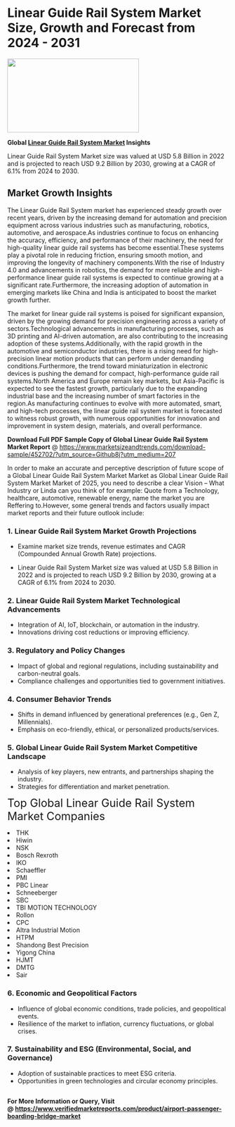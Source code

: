 <H1>Linear Guide Rail System Market Size, Growth and Forecast from 2024 - 2031</H1><img class="aligncenter size-medium wp-image-584254" src="https://thirdeyenews.in/wp-content/uploads/2024/09/Global-Market-Research-300x168.jpeg" alt="" width="300" height="168" /><p><strong>Global&nbsp;<a href="https://www.marketsizeandtrends.com/download-sample/452702/?utm_source=Github8j?utm_medium=207">Linear Guide Rail System Market</a> Insights</strong></p><p>Linear Guide Rail System Market size was valued at USD 5.8 Billion in 2022 and is projected to reach USD 9.2 Billion by 2030, growing at a CAGR of 6.1% from 2024 to 2030.</p><p><h2>Market Growth Insights</h2> The Linear Guide Rail System market has experienced steady growth over recent years, driven by the increasing demand for automation and precision equipment across various industries such as manufacturing, robotics, automotive, and aerospace.As industries continue to focus on enhancing the accuracy, efficiency, and performance of their machinery, the need for high-quality linear guide rail systems has become essential.These systems play a pivotal role in reducing friction, ensuring smooth motion, and improving the longevity of machinery components.With the rise of Industry 4.0 and advancements in robotics, the demand for more reliable and high-performance linear guide rail systems is expected to continue growing at a significant rate.Furthermore, the increasing adoption of automation in emerging markets like China and India is anticipated to boost the market growth further.<p>The market for linear guide rail systems is poised for significant expansion, driven by the growing demand for precision engineering across a variety of sectors.Technological advancements in manufacturing processes, such as 3D printing and AI-driven automation, are also contributing to the increasing adoption of these systems.Additionally, with the rapid growth in the automotive and semiconductor industries, there is a rising need for high-precision linear motion products that can perform under demanding conditions.Furthermore, the trend toward miniaturization in electronic devices is pushing the demand for compact, high-performance guide rail systems.North America and Europe remain key markets, but Asia-Pacific is expected to see the fastest growth, particularly due to the expanding industrial base and the increasing number of smart factories in the region.As manufacturing continues to evolve with more automated, smart, and high-tech processes, the linear guide rail system market is forecasted to witness robust growth, with numerous opportunities for innovation and improvement in system design, materials, and overall performance.<p><span class=""><strong>Download Full PDF Sample Copy of Global Linear Guide Rail System Market Report</strong> @ <a href="https://www.marketsizeandtrends.com/download-sample/452702/?utm_source=Github8j?utm_medium=207" target="_blank">https://www.marketsizeandtrends.com/download-sample/452702/?utm_source=Github8j?utm_medium=207</a></span></p><p>In order to make an accurate and perceptive description of future scope of a Global&nbsp;Linear Guide Rail System Market Market as Global&nbsp;Linear Guide Rail System Market Market of 2025, you need to describe a clear Vision &ndash; What Industry or Linda can you think of for example: Quote from a Technology, healthcare, automotive, renewable energy, name the market you are Reffering to.However, some general trends and factors usually impact market reports and their future outlook include:</p><h3>1.&nbsp;<strong>Linear Guide Rail System Market Growth Projections</strong></h3><ul><li>Examine market size trends, revenue estimates and CAGR (Compounded Annual Growth Rate) projections.</li><li><p>Linear Guide Rail System Market size was valued at USD 5.8 Billion in 2022 and is projected to reach USD 9.2 Billion by 2030, growing at a CAGR of 6.1% from 2024 to 2030.</p></li></ul><h3>2.&nbsp;<strong>Linear Guide Rail System Market Technological Advancements</strong></h3><ul><li>Integration of AI, IoT, blockchain, or automation in the industry.</li><li>Innovations driving cost reductions or improving efficiency.</li></ul><h3>3.&nbsp;<strong>Regulatory and Policy Changes</strong></h3><ul><li>Impact of global and regional regulations, including sustainability and carbon-neutral goals.</li><li>Compliance challenges and opportunities tied to government initiatives.</li></ul><h3>4.&nbsp;<strong>Consumer Behavior Trends</strong></h3><ul><li>Shifts in demand influenced by generational preferences (e.g., Gen Z, Millennials).</li><li>Emphasis on eco-friendly, ethical, or personalized products/services.</li></ul><h3>5.&nbsp;<strong>Global Linear Guide Rail System Market Competitive Landscape</strong></h3><ul><li>Analysis of key players, new entrants, and partnerships shaping the industry.</li><li>Strategies for differentiation and market penetration.</li></ul><p data-pm-slice="1 1 []"><span style="color: inherit; font-family: inherit; font-size: 25px;">Top Global Linear Guide Rail System Market Companies</span></p><div class="" data-test-id=""><p><li>THK</li><li> Hiwin</li><li> NSK</li><li> Bosch Rexroth</li><li> IKO</li><li> Schaeffler</li><li> PMI</li><li> PBC Linear</li><li> Schneeberger</li><li> SBC</li><li> TBI MOTION TECHNOLOGY</li><li> Rollon</li><li> CPC</li><li> Altra Industrial Motion</li><li> HTPM</li><li> Shandong Best Precision</li><li> Yigong China</li><li> HJMT</li><li> DMTG</li><li> Sair</li></p></div><h3>6.&nbsp;<strong>Economic and Geopolitical Factors</strong></h3><ul><li>Influence of global economic conditions, trade policies, and geopolitical events.</li><li>Resilience of the market to inflation, currency fluctuations, or global crises.</li></ul><h3>7.&nbsp;<strong>Sustainability and ESG (Environmental, Social, and Governance)</strong></h3><ul><li>Adoption of sustainable practices to meet ESG criteria.</li><li>Opportunities in green technologies and circular economy principles.</li></ul><h2><strong style="font-size: 14px;">For More Information or Query, Visit @&nbsp;</strong><a style="background-color: #ffffff; font-size: 14px;" href="https://www.marketsizeandtrends.com/report/linear-guide-rail-system-market/" target="_blank">https://www.verifiedmarketreports.com/product/airport-passenger-boarding-bridge-market</a></h2>